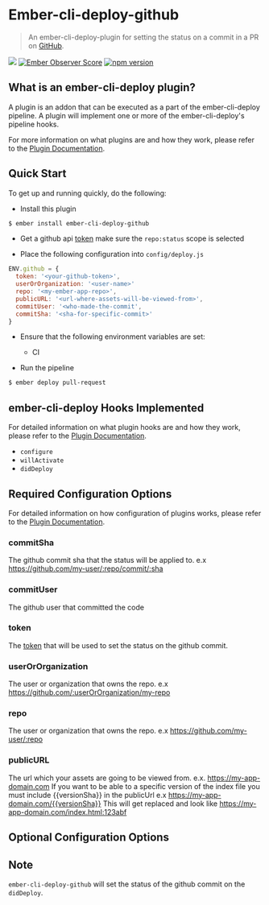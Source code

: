 # Ember-cli-deploy-github

> An ember-cli-deploy-plugin for setting the status on a commit in a PR on [GitHub](https://github.com/).

[![](https://ember-cli-deploy.github.io/ember-cli-deploy-version-badges/plugins/ember-cli-deploy-github.svg)](http://ember-cli-deploy.github.io/ember-cli-deploy-version-badges/)
[![Ember Observer Score](http://emberobserver.com/badges/ember-cli-deploy-github.svg)](http://emberobserver.com/addons/ember-cli-deploy-github)
[![npm version](https://badge.fury.io/js/ember-cli-deploy-github.svg)](https://badge.fury.io/js/ember-cli-deploy-github)

## What is an ember-cli-deploy plugin?

A plugin is an addon that can be executed as a part of the ember-cli-deploy pipeline. A plugin will implement one or more of the ember-cli-deploy's pipeline hooks.

For more information on what plugins are and how they work, please refer to the [Plugin Documentation][2].

## Quick Start

To get up and running quickly, do the following:

- Install this plugin

```bash
$ ember install ember-cli-deploy-github
```

- Get a github api [token](https://github.com/settings/tokens) make sure the `repo:status` scope is selected

- Place the following configuration into `config/deploy.js`

```javascript
ENV.github = {
  token: '<your-github-token>',
  userOrOrganization: '<user-name>'
  repo: '<my-ember-app-repo>',
  publicURL: '<url-where-assets-will-be-viewed-from>',
  commitUser: '<who-made-the-commit',
  commitSha: '<sha-for-specific-commit>'
}
```

- Ensure that the following environment variables are set:
  - CI

- Run the pipeline

```bash
$ ember deploy pull-request
```

## ember-cli-deploy Hooks Implemented

For detailed information on what plugin hooks are and how they work, please refer to the [Plugin Documentation][2].

- `configure`
- `willActivate`
- `didDeploy`

## Required Configuration Options

For detailed information on how configuration of plugins works, please refer to the [Plugin Documentation][2].

### commitSha 

The github commit sha that the status will be applied to. e.x https://github.com/my-user/:repo/commit/:sha

### commitUser 

The github user that committed the code

### token 

The [token](https://github.com/settings/tokens) that will be used to set the status on the github commit.
 
### userOrOrganization

The user or organization that owns the repo. e.x https://github.com/:userOrOrganization/my-repo
 
### repo

The user or organization that owns the repo. e.x https://github.com/my-user/:repo
 
### publicURL

The url which your assets are going to be viewed from. e.x. https://my-app-domain.com
If you want to be able to a specific version of the index file you must include {{versionSha}} in the publicUrl
e.x https://my-app-domain.com/{{versionSha}}
This will get replaced and look like https://my-app-domain.com/index.html:123abf

## Optional Configuration Options

## Note 

`ember-cli-deploy-github` will set the status of the github commit on the `didDeploy`. 

[2]: http://ember-cli.github.io/ember-cli-deploy/plugins "Plugin Documentation"
